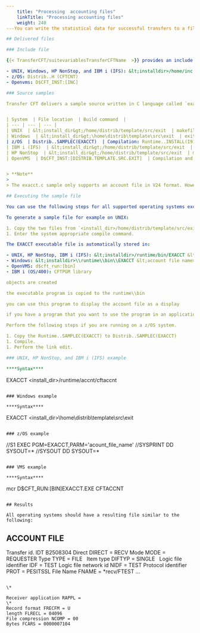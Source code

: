 ```yaml
---
    title: "Processing  accounting files"
    linkTitle: "Processing accounting files"
    weight: 240
---You can write the statistical data for successful transfers to a file by defining the CFTACCNT type=file command as described in [Recording mode for statistical data](../../admin_intro/admin_config_commands/cftaccnt_concepts). You can then extract this data to use with other applications. The extracted data is available in C language for all platforms and in COBOL for z/OS and IBM i systems.

## Delivered files

### Include file

{{< TransferCFT/suitevariablesTransferCFTName  >}} provides an include file, `cftcnt.h`, that provides the account file record structure to be used by the program. Depending on the operating system, the file is located in:

- UNIX, Windows, HP NonStop, and IBM i (IFS): &lt;installdir>/home/inc
- z/OS: Distrib..H (CFTCNT)
- Openvms: D$CFT_INST:[INC]

### Source samples

Transfer CFT delivers a sample source written in C language called `exacct.c` as well as a compilation procedure, which is system dependent.


| System  | File location  | Build command  |
| --- | --- | --- |
| UNIX  | &lt;install_dir&gt;/home/distrib/template/src/exit  | makefile  |
| Windows  | &lt;install_dir&gt;\home\distrib\template\src\exit  | exit.mak  |
| z/OS  | Distrib..SAMPLEC(EXACCT)  | Compilation: Runtime..INSTALL(I91APICP)<br/> Link-edit: Runtime..INSTALL(I92APILK) |
| IBM i (IFS)  | &lt;install_dir&gt;/home/distrib/template/src/exit  | gmake  |
| HP NonStop  | &lt;install_dir&gt;/home/distrib/template/src/exit  | makefile  |
| OpenVMS  | D$CFT_INST:[DISTRIB.TEMPLATE.SRC.EXIT]  | Compilation and link-edit  |


> **Note**
>
> The exacct.c sample only supports an account file in V24 format. However, if the UCONF cft.cftlog.fname.atts and cft.cftaccnt.fname.attsparameters are not defined, CFTINIT will create the account and log file using the V23 format. (These UCONF values are only available on OpenVMS, z/OS, and IBM i systems.)Otherwise, use the following commands to generate the file in the correct format:CFTUTIL CFTFILE type=accnt,fname=&lt;CFTACCNT file>,format=V24,mode=replaceCFTUTIL CFTFILE type=accnt,fname=&lt;CFTACCNTA file>,format=V24,mode=replace

## Executing the sample file

You can use the following steps for all supported operating systems except z/OS:

To generate a sample file for example on UNIX:

1. Copy the two files from `<install_dir>/home/distrib/template/src/exit` to `<install_dir>/runtime/src/exit`.
1. Enter the system appropriate compile command.

The EXACCT executable file is automatically stored in:

- UNIX, HP NonStop, IBM i (IFS): &lt;installdir>/runtime/bin/EXACCT &lt;account file name>
- Windows: &lt;installdir>\\runtime\\bin\\EXACCT &lt;account file name>
- OpenVMS: d$cft_run:[bin]
- IBM i (OS/400): CFTPGM library

objects are created

the executable program is copied to the runtime\\bin

you can use this program to display the account file as a display

if you have a program that you want to use the program in an application that extracts the information from the account, use the sample to adapt. to manage data for an application. transfer related information for applications to use.

Perform the following steps if you are running on a z/OS system.

1. Copy the Runtime..SAMPLEC(EXACCT) to Distrib..SAMPLEC(EXACCT)
1. Compile.
1. Perform the link edit.

### UNIX, HP NonStop, and IBM i (IFS) example

****Syntax****

```
EXACCT <install_dir>/runtime/accnt/cftaccnt
```

### Windows example

****Syntax****

```
EXACCT <install_dir>\\home\\distrib\\template\\src\\exit
```

### z/OS example

```
//S1 EXEC PGM=EXACCT,PARM='acount_file_name'
//SYSPRINT DD SYSOUT=\*
//SYSOUT DD SYSOUT=\*
```

### VMS example

****Syntax****

```
mcr D$CFT_RUN:[BIN]EXACCT.EXE CFTACCNT
```

## Results

All operating systems should have a resulting file similar to the following:

```
ACCOUNT FILE
------------
Transfer id. IDT
B2508304
Direct DIRECT = RECV
Mode MODE = REQUESTER
Type TYPE = FILE
 
Item type DIFTYP = SINGLE
 
Logic file identifier IDF = TEST
Logic file network id NIDF = TEST
Protocol identifier PROT = PESITSSL
File Name FNAME =
\*recv/FTEST
...
```

\*
 
Receiver application RAPPL =
\*
Record format FRECFM = U
length FLRECL = 04096
File compression NCOMP = 00
Bytes FCARS = 0000007104
```
